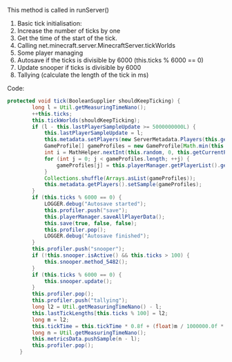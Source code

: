 This method is called in runServer()

1) Basic tick initialisation:
2) Increase the number of ticks by one
3) Get the time of the start of the tick.
4) Calling net.minecraft.server.MinecraftServer.tickWorlds
5) Some player managing
6) Autosave if the ticks is divisible by 6000 (this.ticks % 6000 == 0)
7) Update snooper if ticks is divisible by 6000
8) Tallying (calculate the length of the tick in ms)

Code:
```Java
protected void tick(BooleanSupplier shouldKeepTicking) {
        long l = Util.getMeasuringTimeNano();
        ++this.ticks;
        this.tickWorlds(shouldKeepTicking);
        if (l - this.lastPlayerSampleUpdate >= 5000000000L) {
            this.lastPlayerSampleUpdate = l;
            this.metadata.setPlayers(new ServerMetadata.Players(this.getMaxPlayerCount(), this.getCurrentPlayerCount()));
            GameProfile[] gameProfiles = new GameProfile[Math.min(this.getCurrentPlayerCount(), 12)];
            int i = MathHelper.nextInt(this.random, 0, this.getCurrentPlayerCount() - gameProfiles.length);
            for (int j = 0; j < gameProfiles.length; ++j) {
                gameProfiles[j] = this.playerManager.getPlayerList().get(i + j).getGameProfile();
            }
            Collections.shuffle(Arrays.asList(gameProfiles));
            this.metadata.getPlayers().setSample(gameProfiles);
        }
        if (this.ticks % 6000 == 0) {
            LOGGER.debug("Autosave started");
            this.profiler.push("save");
            this.playerManager.saveAllPlayerData();
            this.save(true, false, false);
            this.profiler.pop();
            LOGGER.debug("Autosave finished");
        }
        this.profiler.push("snooper");
        if (!this.snooper.isActive() && this.ticks > 100) {
            this.snooper.method_5482();
        }
        if (this.ticks % 6000 == 0) {
            this.snooper.update();
        }
        this.profiler.pop();
        this.profiler.push("tallying");
        long l2 = Util.getMeasuringTimeNano() - l;
        this.lastTickLengths[this.ticks % 100] = l2;
        long m = l2;
        this.tickTime = this.tickTime * 0.8f + (float)m / 1000000.0f * 0.19999999f;
        long n = Util.getMeasuringTimeNano();
        this.metricsData.pushSample(n - l);
        this.profiler.pop();
    }
```
